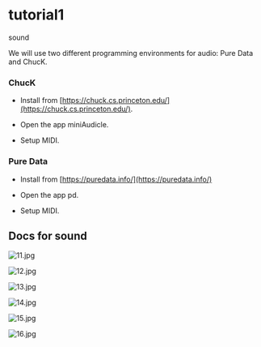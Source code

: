 # tutorial1

sound

We will use two different programming environments for audio: Pure Data and ChucK.

### ChucK

* Install from [https://chuck.cs.princeton.edu/](https://chuck.cs.princeton.edu/).

* Open the app miniAudicle.

* Setup MIDI.

### Pure Data

* Install from [https://puredata.info/](https://puredata.info/)

* Open the app pd.

* Setup MIDI.

## Docs for sound

![11.jpg](https://github.com/montoyamoraga/localhost-for-arts/raw/master/docs/11.jpg "11.jpg") 

![12.jpg](https://github.com/montoyamoraga/localhost-for-arts/raw/master/docs/12.jpg "12.jpg") 

![13.jpg](https://github.com/montoyamoraga/localhost-for-arts/raw/master/docs/13.jpg "13.jpg") 

![14.jpg](https://github.com/montoyamoraga/localhost-for-arts/raw/master/docs/14.jpg "14.jpg") 

![15.jpg](https://github.com/montoyamoraga/localhost-for-arts/raw/master/docs/15.jpg "15.jpg") 

![16.jpg](https://github.com/montoyamoraga/localhost-for-arts/raw/master/docs/16.jpg "16.jpg") 
